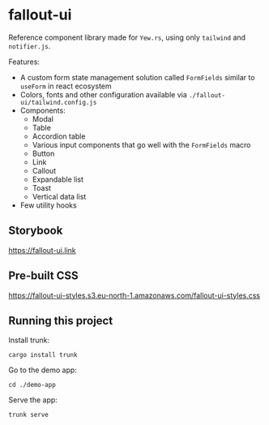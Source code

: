 # fallout-ui

Reference component library made for `Yew.rs`, using only `tailwind` and `notifier.js`.

Features:

- A custom form state management solution called `FormFields` similar to `useForm` in react ecosystem
- Colors, fonts and other configuration available via `./fallout-ui/tailwind.config.js`
- Components:
  - Modal
  - Table
  - Accordion table
  - Various input components that go well with the `FormFields` macro
  - Button
  - Link
  - Callout
  - Expandable list
  - Toast
  - Vertical data list
- Few utility hooks

## Storybook

https://fallout-ui.link

## Pre-built CSS

https://fallout-ui-styles.s3.eu-north-1.amazonaws.com/fallout-ui-styles.css

## Running this project

Install trunk:

```
cargo install trunk
```

Go to the demo app:

```
cd ./demo-app
```

Serve the app:

```
trunk serve
```
